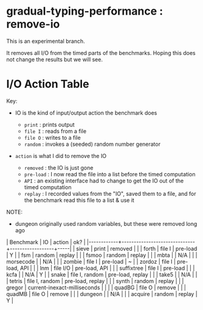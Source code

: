 gradual-typing-performance : remove-io
===

This is an experimental branch.

It removes all I/O from the timed parts of the benchmarks.
Hoping this does not change the results but we will see.




# I/O Action Table

Key:
- IO is the kind of input/output action the benchmark does
  - `print` : prints output
  - `file I` : reads from a file
  - `file O` : writes to a file
  - `random` : invokes a (seeded) random number generator

- `action` is what I did to remove the IO
  - `removed` : the IO is just gone
  - `pre-load` : I now read the file into a list before the timed computation
  - `API` : an existing interface had to change to get the IO out of the timed
    computation
  - `replay` : I recorded values from the "IO", saved them to a file,
    and for the benchmark read this file to a list & use it

NOTE:
- dungeon originally used random variables, but these were removed long ago


| Benchmark  | IO                           | action           | ok? |
|------------+------------------------------+------------------+-----|
| sieve      | print                        | removed          |     |
| forth      | file I                       | pre-load         | Y   |
| fsm        | random                       | replay           |     |
| fsmoo      | random                       | replay           |     |
| mbta       |                              | N/A              |     |
| morsecode  |                              | N/A              |     |
| zombie     | file I                       | pre-load         | ~   |
| zordoz     | file I                       | pre-load, API    |     |
| lnm        | file I/O                     | pre-load, API    |     |
| suffixtree | file I                       | pre-load         |     |
| kcfa       |                              | N/A              | Y   |
| snake      | file I, random               | pre-load, replay |     |
| take5      |                              | N/A              |     |
| tetris     | file I, random               | pre-load, replay |     |
| synth      | random                       | replay           |     |
| gregor     | current-inexact-milliseconds |                  |     |
| quadBG     | file O                       | remove           |     |
| quadMB     | file O                       | remove           |     |
| dungeon    |                              | N/A              |     |
| acquire    | random                       | replay           | Y   |
